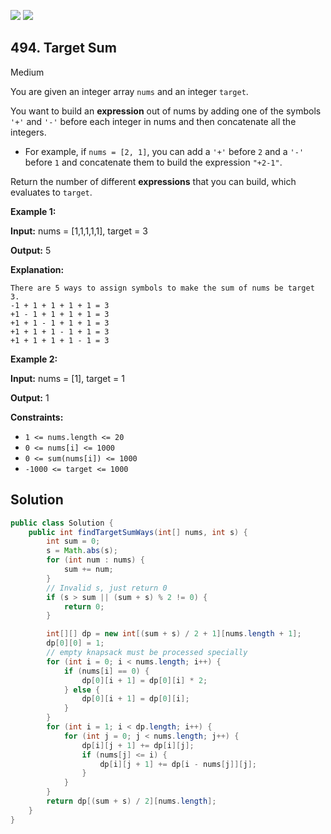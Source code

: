 [![](https://img.shields.io/github/stars/javadev/LeetCode-in-Java?label=Stars&style=flat-square)](https://github.com/javadev/LeetCode-in-Java)
[![](https://img.shields.io/github/forks/javadev/LeetCode-in-Java?label=Fork%20me%20on%20GitHub%20&style=flat-square)](https://github.com/javadev/LeetCode-in-Java/fork)

## 494\. Target Sum

Medium

You are given an integer array `nums` and an integer `target`.

You want to build an **expression** out of nums by adding one of the symbols `'+'` and `'-'` before each integer in nums and then concatenate all the integers.

*   For example, if `nums = [2, 1]`, you can add a `'+'` before `2` and a `'-'` before `1` and concatenate them to build the expression `"+2-1"`.

Return the number of different **expressions** that you can build, which evaluates to `target`.

**Example 1:**

**Input:** nums = [1,1,1,1,1], target = 3

**Output:** 5

**Explanation:**

    There are 5 ways to assign symbols to make the sum of nums be target 3.
    -1 + 1 + 1 + 1 + 1 = 3
    +1 - 1 + 1 + 1 + 1 = 3
    +1 + 1 - 1 + 1 + 1 = 3
    +1 + 1 + 1 - 1 + 1 = 3
    +1 + 1 + 1 + 1 - 1 = 3 

**Example 2:**

**Input:** nums = [1], target = 1

**Output:** 1 

**Constraints:**

*   `1 <= nums.length <= 20`
*   `0 <= nums[i] <= 1000`
*   `0 <= sum(nums[i]) <= 1000`
*   `-1000 <= target <= 1000`

## Solution

```java
public class Solution {
    public int findTargetSumWays(int[] nums, int s) {
        int sum = 0;
        s = Math.abs(s);
        for (int num : nums) {
            sum += num;
        }
        // Invalid s, just return 0
        if (s > sum || (sum + s) % 2 != 0) {
            return 0;
        }

        int[][] dp = new int[(sum + s) / 2 + 1][nums.length + 1];
        dp[0][0] = 1;
        // empty knapsack must be processed specially
        for (int i = 0; i < nums.length; i++) {
            if (nums[i] == 0) {
                dp[0][i + 1] = dp[0][i] * 2;
            } else {
                dp[0][i + 1] = dp[0][i];
            }
        }
        for (int i = 1; i < dp.length; i++) {
            for (int j = 0; j < nums.length; j++) {
                dp[i][j + 1] += dp[i][j];
                if (nums[j] <= i) {
                    dp[i][j + 1] += dp[i - nums[j]][j];
                }
            }
        }
        return dp[(sum + s) / 2][nums.length];
    }
}
```